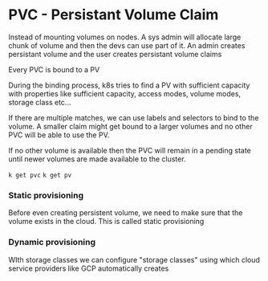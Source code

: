 # PVC - Persistant Volume Claim

Instead of mounting volumes on nodes. 
A sys admin will allocate large chunk of volume and then the devs can use part of it.
An admin creates persistant volume and the user creates persistant volume claims

Every PVC is bound to a PV

During the binding process, k8s tries to find a PV with sufficient capacity with properties like sufficient capacity, access modes, volume modes, storage class etc...

If there are multiple matches, we can use labels and selectors to bind to the volume.
A smaller claim might get bound to a larger volumes and no other PVC will be able to use the PV.

If no other volume is available then the PVC will remain in a pending state until newer volumes are made available to the cluster.

`k get pvc`
`k get pv`

### Static provisioning

Before even creating persistent volume, we need to make sure that the volume exists in the cloud. This is called static provisioning

### Dynamic provisioning

WIth storage classes we can configure "storage classes" using which cloud service providers like GCP automatically creates 